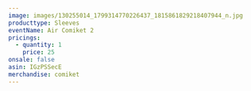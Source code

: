 ```yaml
---
image: images/130255014_1799314770226437_1815861829218407944_n.jpg
producttype: Sleeves
eventName: Air Comiket 2
pricings:
  - quantity: 1
    price: 25
onsale: false
asin: IGzPSSecE
merchandise: comiket
---
```

